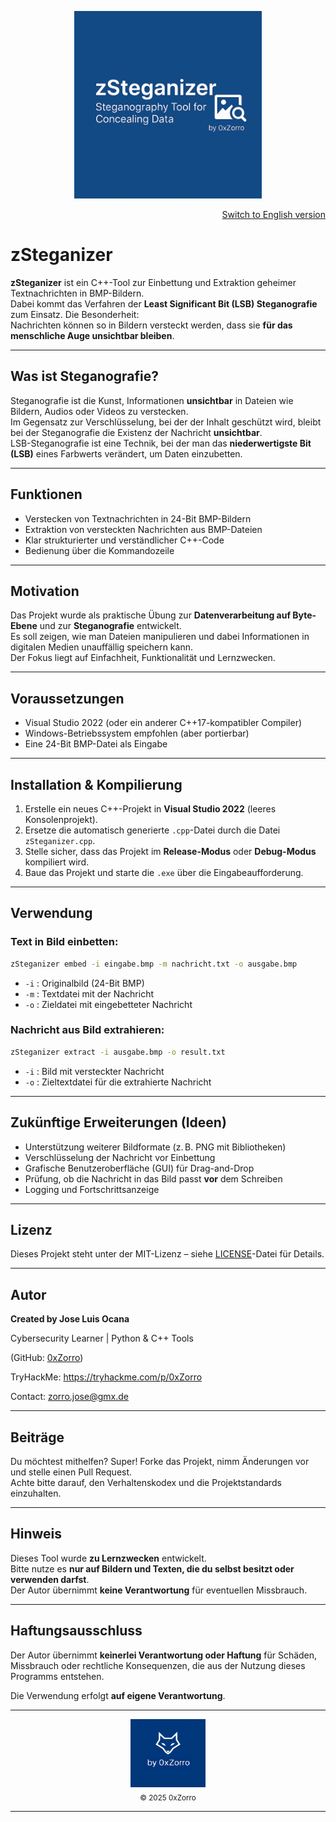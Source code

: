 <p align="center">
  <img src="Banner.png" alt="zSteganizer" width="300"/>
</p>

<p align="right">
  <a href="./README_EN.md">Switch to English version</a>
</p>

# zSteganizer

**zSteganizer** ist ein C++-Tool zur Einbettung und Extraktion geheimer Textnachrichten in BMP-Bildern.  
Dabei kommt das Verfahren der **Least Significant Bit (LSB) Steganografie** zum Einsatz. Die Besonderheit:  
Nachrichten können so in Bildern versteckt werden, dass sie **für das menschliche Auge unsichtbar bleiben**.

---

## Was ist Steganografie?

Steganografie ist die Kunst, Informationen **unsichtbar** in Dateien wie Bildern, Audios oder Videos zu verstecken.  
Im Gegensatz zur Verschlüsselung, bei der der Inhalt geschützt wird, bleibt bei der Steganografie die Existenz der Nachricht **unsichtbar**.  
LSB-Steganografie ist eine Technik, bei der man das **niederwertigste Bit (LSB)** eines Farbwerts verändert, um Daten einzubetten.

---

## Funktionen

- Verstecken von Textnachrichten in 24-Bit BMP-Bildern
- Extraktion von versteckten Nachrichten aus BMP-Dateien
- Klar strukturierter und verständlicher C++-Code
- Bedienung über die Kommandozeile

---

## Motivation

Das Projekt wurde als praktische Übung zur **Datenverarbeitung auf Byte-Ebene** und zur **Steganografie** entwickelt.  
Es soll zeigen, wie man Dateien manipulieren und dabei Informationen in digitalen Medien unauffällig speichern kann.  
Der Fokus liegt auf Einfachheit, Funktionalität und Lernzwecken.

---

## Voraussetzungen

- Visual Studio 2022 (oder ein anderer C++17-kompatibler Compiler)
- Windows-Betriebssystem empfohlen (aber portierbar)
- Eine 24-Bit BMP-Datei als Eingabe

---

## Installation & Kompilierung

1. Erstelle ein neues C++-Projekt in **Visual Studio 2022** (leeres Konsolenprojekt).
2. Ersetze die automatisch generierte `.cpp`-Datei durch die Datei `zSteganizer.cpp`.
3. Stelle sicher, dass das Projekt im **Release-Modus** oder **Debug-Modus** kompiliert wird.
4. Baue das Projekt und starte die `.exe` über die Eingabeaufforderung.

---

## Verwendung

### Text in Bild einbetten:

```bash
zSteganizer embed -i eingabe.bmp -m nachricht.txt -o ausgabe.bmp
```

- `-i` : Originalbild (24-Bit BMP)
- `-m` : Textdatei mit der Nachricht
- `-o` : Zieldatei mit eingebetteter Nachricht

### Nachricht aus Bild extrahieren:

```bash
zSteganizer extract -i ausgabe.bmp -o result.txt
```

- `-i` : Bild mit versteckter Nachricht
- `-o` : Zieltextdatei für die extrahierte Nachricht

---

## Zukünftige Erweiterungen (Ideen)

- Unterstützung weiterer Bildformate (z. B. PNG mit Bibliotheken)
- Verschlüsselung der Nachricht vor Einbettung
- Grafische Benutzeroberfläche (GUI) für Drag-and-Drop
- Prüfung, ob die Nachricht in das Bild passt **vor** dem Schreiben
- Logging und Fortschrittsanzeige

---

## Lizenz

Dieses Projekt steht unter der MIT-Lizenz – siehe [LICENSE](LICENSE)-Datei für Details.

---

## Autor

**Created by Jose Luis Ocana**

Cybersecurity Learner | Python & C++ Tools

(GitHub: [0xZorro](https://github.com/0xZorro))  

TryHackMe: https://tryhackme.com/p/0xZorro

Contact: zorro.jose@gmx.de

---

## Beiträge

Du möchtest mithelfen? Super! Forke das Projekt, nimm Änderungen vor und stelle einen Pull Request.  
Achte bitte darauf, den Verhaltenskodex und die Projektstandards einzuhalten.

---

## Hinweis

Dieses Tool wurde **zu Lernzwecken** entwickelt.  
Bitte nutze es **nur auf Bildern und Texten, die du selbst besitzt oder verwenden darfst**.  
Der Autor übernimmt **keine Verantwortung** für eventuellen Missbrauch.

---

## Haftungsausschluss

Der Autor übernimmt **keinerlei Verantwortung oder Haftung** für Schäden, Missbrauch oder rechtliche Konsequenzen, die aus der Nutzung dieses Programms entstehen.

Die Verwendung erfolgt **auf eigene Verantwortung**.

---

<div align="center">
  <img src="brand.png" alt="by 0xZorro" width="120"/>
  <br/>
  <sub>© 2025 0xZorro</sub>
</div>

---
